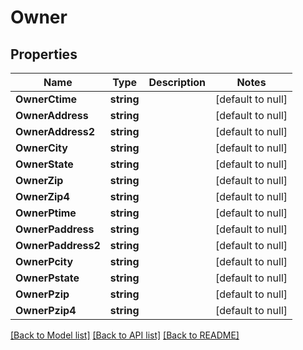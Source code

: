 # Owner

## Properties
Name | Type | Description | Notes
------------ | ------------- | ------------- | -------------
**OwnerCtime** | **string** |  | [default to null]
**OwnerAddress** | **string** |  | [default to null]
**OwnerAddress2** | **string** |  | [default to null]
**OwnerCity** | **string** |  | [default to null]
**OwnerState** | **string** |  | [default to null]
**OwnerZip** | **string** |  | [default to null]
**OwnerZip4** | **string** |  | [default to null]
**OwnerPtime** | **string** |  | [default to null]
**OwnerPaddress** | **string** |  | [default to null]
**OwnerPaddress2** | **string** |  | [default to null]
**OwnerPcity** | **string** |  | [default to null]
**OwnerPstate** | **string** |  | [default to null]
**OwnerPzip** | **string** |  | [default to null]
**OwnerPzip4** | **string** |  | [default to null]

[[Back to Model list]](../README.md#documentation-for-models) [[Back to API list]](../README.md#documentation-for-api-endpoints) [[Back to README]](../README.md)


